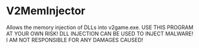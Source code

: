 # V2MemInjector
Allows the memory injection of DLLs into v2game.exe. USE THIS PROGRAM AT YOUR OWN RISK! DLL INJECTION CAN BE USED TO INJECT MALWARE! I AM NOT RESPONSIBLE FOR ANY DAMAGES CAUSED!

